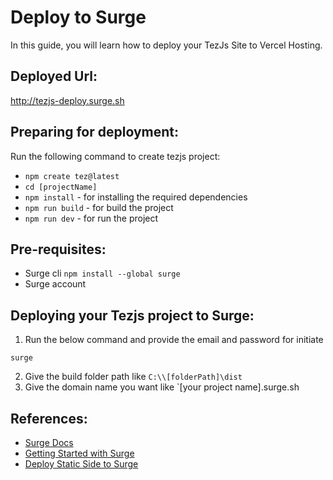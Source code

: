 # Deploy to Surge
In this guide, you will learn how to deploy your TezJs Site to Vercel Hosting.

## Deployed Url:
http://tezjs-deploy.surge.sh

## Preparing for deployment:
Run the following command to create tezjs project:
  - `npm create tez@latest`
  - `cd [projectName]`
  - `npm install` - for installing the required dependencies
  - `npm run build` - for build the project
  - `npm run dev` - for run the project

## Pre-requisites:
  - Surge cli `npm install --global surge`
  - Surge account

## Deploying your Tezjs project to Surge:
1. Run the below command and provide the email and password for initiate
```
surge
```
2. Give the build folder path like `C:\\[folderPath]\dist`
3. Give the domain name you want like `[your project name].surge.sh

## References:
- [Surge Docs](https://surge.sh/)
- [Getting Started with Surge](https://surge.sh/help/getting-started-with-surge)
- [Deploy Static Side to Surge](https://www.howtogeek.com/devops/how-to-deploy-static-websites-for-free-with-surge-sh/)

